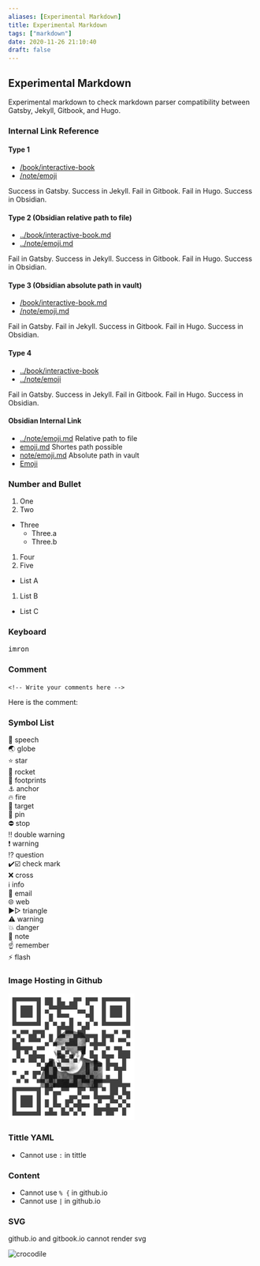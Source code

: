 ```yaml
---
aliases: [Experimental Markdown]
title: Experimental Markdown
tags: ["markdown"]
date: 2020-11-26 21:10:40
draft: false
---
```


## Experimental Markdown

Experimental markdown to check markdown parser compatibility between Gatsby, Jekyll, Gitbook, and Hugo.

### Internal Link Reference

#### Type 1

- [/book/interactive-book](/book/interactive-book)
- [/note/emoji](/note/emoji)

Success in Gatsby. Success in Jekyll. Fail in Gitbook. Fail in Hugo. Success in Obsidian.

#### Type 2 (Obsidian relative path to file)

- [../book/interactive-book.md](../book/interactive-book.md)
- [../note/emoji.md](../note/emoji.md)

Fail in Gatsby. Success in Jekyll. Success in Gitbook. Fail in Hugo. Success in Obsidian.

#### Type 3 (Obsidian absolute path in vault)

- [/book/interactive-book.md](/book/interactive-book.md)
- [/note/emoji.md](/note/emoji.md)

Fail in Gatsby. Fail in Jekyll. Success in Gitbook. Fail in Hugo. Success in Obsidian.

#### Type 4

- [../book/interactive-book](../book/interactive-book)
- [../note/emoji](../note/emoji)

Fail in Gatsby. Success in Jekyll. Fail in Gitbook. Fail in Hugo. Success in Obsidian.

#### Obsidian Internal Link

- [../note/emoji.md](../note/emoji.md) Relative path to file
- [emoji.md](emoji.md) Shortes path possible
- [note/emoji.md](note/emoji.md) Absolute path in vault
- [Emoji](note/emoji.md)

### Number and Bullet

1. One
2. Two
- Three
    - Three.a
    - Three.b

1. Four
2. Five

- List A
1. List B
- List C

### Keyboard

<kbd>imron</kbd>

### Comment

`<!-- Write your comments here -->`

Here is the comment:  

<!-- Write your comments here -->

### Symbol List

💬 speech  
🌏️ globe  
⭐️ star  
🚀 rocket  
👣 footprints  
⚓️ anchor  
🔥 fire  
🎯 target  
📌 pin  
⛔ stop  
‼️ double warning  
❗️ warning  
⁉️ question  
✔️☑️ check mark  
❌ cross  
ℹ️ info  
📧 email  
🌐 web  
▶▷ triangle  
⚠️ warning  
💥 danger  
📝 note  
☝️ remember  
⚡️ flash

### Image Hosting in Github

![QR Code Image-small](https://raw.githubusercontent.com/irosyadi/vnote.image/master/1608464780_20201220183102525_18817.png)

### Tittle YAML

- Cannot use `:` in tittle

### Content

- Cannot use `% {` in github.io
- Cannot use `|` in github.io

### SVG

github.io and gitbook.io cannot render svg

![crocodile](https://snapsvg.io/assets/images/crocodile.svg)
